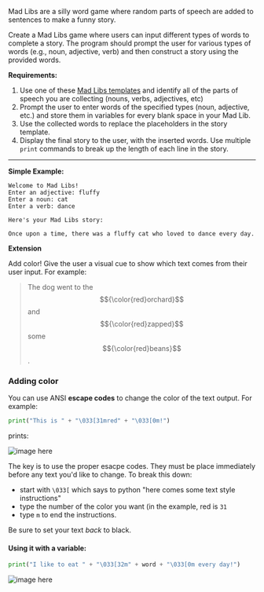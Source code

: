 Mad Libs are a silly word game where random parts of speech are added to sentences to make a funny story.

Create a Mad Libs game where users can input different types of words to complete a story. The program should prompt the user for various types of words (e.g., noun, adjective, verb) and then construct a story using the provided words.

**Requirements:**

1. Use one of these [Mad Libs templates](https://drive.google.com/file/d/1she4AlYATjaajQBzEVGyYp_4DnVkpuv2/view?usp=sharing) and identify all of the parts of speech you are collecting (nouns, verbs, adjectives, etc)
2. Prompt the user to enter words of the specified types (noun, adjective, etc.) and store them in variables for every blank space in your Mad Lib.
3. Use the collected words to replace the placeholders in the story template.
4. Display the final story to the user, with the inserted words. Use multiple `print` commands to break up the length of each line in the story.

---

**Simple Example:**

```
Welcome to Mad Libs!
Enter an adjective: fluffy
Enter a noun: cat
Enter a verb: dance

Here's your Mad Libs story:

Once upon a time, there was a fluffy cat who loved to dance every day.

```

**Extension** 

Add color! Give the user a visual cue to show which text comes from their user input. For example:

> The dog went to the $${\color{red}orchard}$$ and $${\color{red}zapped}$$ some $${\color{red}beans}$$.

### Adding color

You can use ANSI **escape codes** to change the color of the text output. For example:

```python
print("This is " + "\033[31mred" + "\033[0m!")
```
prints:

![image here]()

The key is to use the proper esacpe codes. They must be place immediately before any text you'd like to change. To break this down:

- start with `\033[` which says to python "here comes some text style instructions"
- type the number of the color you want (in the example, red is `31`
- type `m` to end the instructions.

Be sure to set your text *back* to black.

#### Using it with a variable:

```python
print("I like to eat " + "\033[32m" + word + "\033[0m every day!")
```

![image here]()

